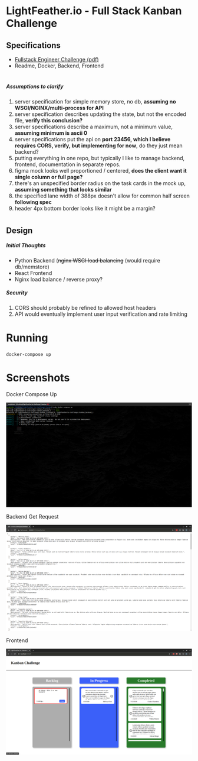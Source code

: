 # LightFeather.io - Full Stack Kanban Challenge

## Specifications

* [Fullstack Engineer Challenge (pdf)](documentation/specification/Fullstack%20Engineer%20Challenge%202.0.pdf)
* Readme, Docker, Backend, Frontend

#
##### Assumptions to clarify
1. server specification for simple memory store, no db, **assuming no WSGI/NGINX/multi-process for API**
2. server specification describes updating the state, but not the encoded file, **verify this conclusion?**
3. server specifications describe a maximum, not a minimum value, **assuming minimum is ascii 0**
8. server specifications put the api on **port 23456, which I believe requires CORS, verify, but implementing for now**, do they just mean backend?
4. putting everything in one repo, but typically I like to manage backend, frontend, documentation in separate repos.
5. figma mock looks well proportioned / centered, **does the client want it single column or full page?**
6. there's an unspecified border radius on the task cards in the mock up, **assuming something that looks similar**
7. the specified lane width of 388px doesn't allow for common half screen **following spec**
8. header 4px bottom border looks like it might be a margin?
#
#

## Design

##### Initial Thoughts

* Python Backend (~~nginx WSGI load balancing~~ (would require db/memstore)
* React Frontend
* Nginx load balance / reverse proxy?

##### Security
1. CORS should probably be refined to allowed host headers
2. API would eventually implement user input verification and rate limiting

# Running
```shell script
docker-compose up
```

# Screenshots

Docker Compose Up

![](documentation/screenshots/docker-compose_up.png)

Backend Get Request

![](documentation/screenshots/backend_GET.png)

Frontend

![](documentation/screenshots/frontend.png)
